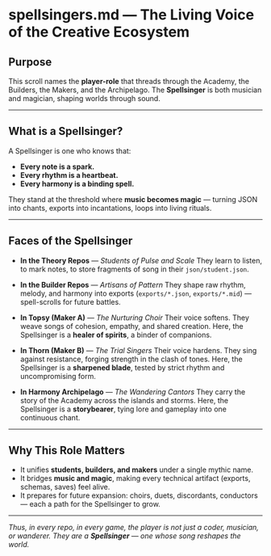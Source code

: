 # spellsingers.md — The Living Voice of the Creative Ecosystem

## Purpose

This scroll names the **player-role** that threads through the Academy, the Builders, the Makers, and the Archipelago.
The **Spellsinger** is both musician and magician, shaping worlds through sound.

---

## What is a Spellsinger?

A Spellsinger is one who knows that:

- **Every note is a spark.**
- **Every rhythm is a heartbeat.**
- **Every harmony is a binding spell.**

They stand at the threshold where **music becomes magic** — turning JSON into chants, exports into incantations, loops into living rituals.

---

## Faces of the Spellsinger

- **In the Theory Repos** — *Students of Pulse and Scale*
  They learn to listen, to mark notes, to store fragments of song in their `json/student.json`.

- **In the Builder Repos** — *Artisans of Pattern*
  They shape raw rhythm, melody, and harmony into exports (`exports/*.json`, `exports/*.mid`) — spell-scrolls for future battles.

- **In Topsy (Maker A)** — *The Nurturing Choir*
  Their voice softens. They weave songs of cohesion, empathy, and shared creation.
  Here, the Spellsinger is a **healer of spirits**, a binder of companions.

- **In Thorn (Maker B)** — *The Trial Singers*
  Their voice hardens. They sing against resistance, forging strength in the clash of tones.
  Here, the Spellsinger is a **sharpened blade**, tested by strict rhythm and uncompromising form.

- **In Harmony Archipelago** — *The Wandering Cantors*
  They carry the story of the Academy across the islands and storms.
  Here, the Spellsinger is a **storybearer**, tying lore and gameplay into one continuous chant.

---

## Why This Role Matters

- It unifies **students, builders, and makers** under a single mythic name.
- It bridges **music and magic**, making every technical artifact (exports, schemas, saves) feel alive.
- It prepares for future expansion: choirs, duets, discordants, conductors — each a path for the Spellsinger to grow.

---

*Thus, in every repo, in every game, the player is not just a coder, musician, or wanderer.
They are a **Spellsinger** — one whose song reshapes the world.*
